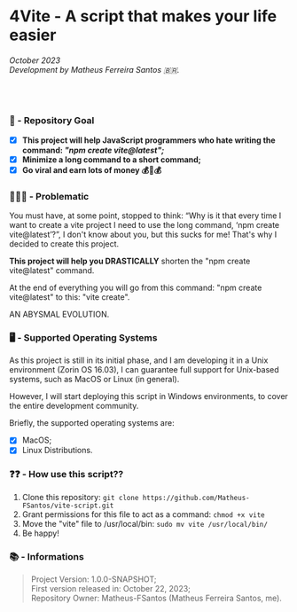 # 4Vite - A script that makes your life easier
###### October 2023 <br/> Development by Matheus Ferreira Santos 🇧🇷.

<br/>

### 🚩 - Repository Goal

- [X] **This project will help JavaScript programmers who hate writing the command: *"npm create vite@latest";***
- [X] **Minimize a long command to a short command;**
- [X] **Go viral and earn lots of money 💰🤑💰**

### 🤔🤷‍♂️ - Problematic

You must have, at some point, stopped to think: “Why is it that every time I want to create a vite project I need to use the long command, ‘npm create vite@latest’?”, I don't know about you, but this sucks for me! That's why I decided to create this project.

**This project will help you DRASTICALLY** shorten the "npm create vite@latest" command.

At the end of everything you will go from this command: "npm create vite@latest" to this: "vite create".

AN ABYSMAL EVOLUTION.

### 🖥️ - Supported Operating Systems

As this project is still in its initial phase, and I am developing it in a Unix environment (Zorin OS 16.03), I can guarantee full support for Unix-based systems, such as MacOS or Linux (in general).

However, I will start deploying this script in Windows environments, to cover the entire development community.

Briefly, the supported operating systems are:

- [X] MacOS;
- [X] Linux Distributions.

### ❓❓ - How use this script??

1. Clone this repository: ```git clone https://github.com/Matheus-FSantos/vite-script.git```
2. Grant permissions for this file to act as a command: ```chmod +x vite```
3. Move the "vite" file to /usr/local/bin: ```sudo mv vite /usr/local/bin/```
4. Be happy!

### 📚 - Informations
> Project Version: 1.0.0-SNAPSHOT;<br/>
> First version released in: October 22, 2023;<br/>
> Repository Owner: Matheus-FSantos (Matheus Ferreira Santos, me).
